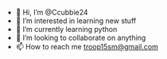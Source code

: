 - 👋 Hi, I’m @Ccubbie24
- 👀 I’m interested in learning new stuff
- 🌱 I’m currently learning python
- 💞️ I’m looking to collaborate on anything
- 📫 How to reach me troop15sm@gmail.com

<!---
Ccubbie24/Ccubbie24 is a ✨ special ✨ repository because its `README.md` (this file) appears on your GitHub profile.
You can click the Preview link to take a look at your changes.
--->
